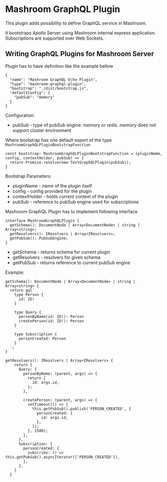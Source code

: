 # Mashroom GraphQL Plugin

This plugin adds possibility to define GraphQL service in Mashroom.

It bootstraps Apollo Server using Mashroom internal express application. Subscriptions are supported over Web Sockets.

## Writing GraphQL Plugins for Mashroom Server

Plugin has to have definition like the example bellow
```
{
  "name": "Mashroom GraphQL Echo Plugin",
  "type": "mashroom-graphql-plugin",
  "bootstrap": "./dist/bootstrap.js",
  "defaultConfig": {
    "pubSub": "memory"
  }
}
```

Configuration:

* pubSub - type of pubSub engine: _memory_ or _redis_. _memory_ does not support cluster environment 

Where bootstrap has one default export of the type `MashroomGraphQLPluginBootstrapFunction`

```
const bootstrap: MashroomGraphQLPluginBootstrapFunction = (pluginName, config, contextHolder, pubSub) => {
  return Promise.resolve(new TestGraphQLPlugin(pubSub));
}
```

Bootstrap Parameters:

* pluginName - name of the plugin itself
* config - config provided for the plugin
* contextHolder - holds current context of the plugin
* pubSub - reference to pubSub engine used for subscriptions

Mashroom GraphQL Plugin has to implement following interface

```
interface MashroomGraphQLPlugin {
  getSchema(): DocumentNode | Array<DocumentNode> | string | Array<string>;
  getResolvers(): IResolvers | Array<IResolvers>;
  getPubSub(): PubSubEngine;
}
```

* getSchema - returns schema for current plugin
* getResolvers - resolvers for given schema
* getPubSub - returns reference to current pubSub engine

Example:

```
getSchema(): DocumentNode | Array<DocumentNode> | string | Array<string> {
  return gql`
    type Person {
      id: ID!
    }

    type Query {
      personByName(id: ID!): Person
      createPerson(id: ID!): Person
    }
    
    type Subscription {
      personCreated: Person
    }
  `;
}

getResolvers(): IResolvers | Array<IResolvers> {
    return {
      Query: {
        personByName: (parent, args) => {
          return {
            id: args.id,
          };
        },

        createPerson: (parent, args) => {
          setTimeout(() => {
            this.getPubSub().publish('PERSON_CREATED', {
              personCreated: {
                id: args.id,
              },
            });
          }, 1500);
        },
      },
      Subscription: {
        personCreated: {
          subscribe: () => this.getPubSub().asyncIterator(['PERSON_CREATED']),
        },
      },
    }
  }
```
